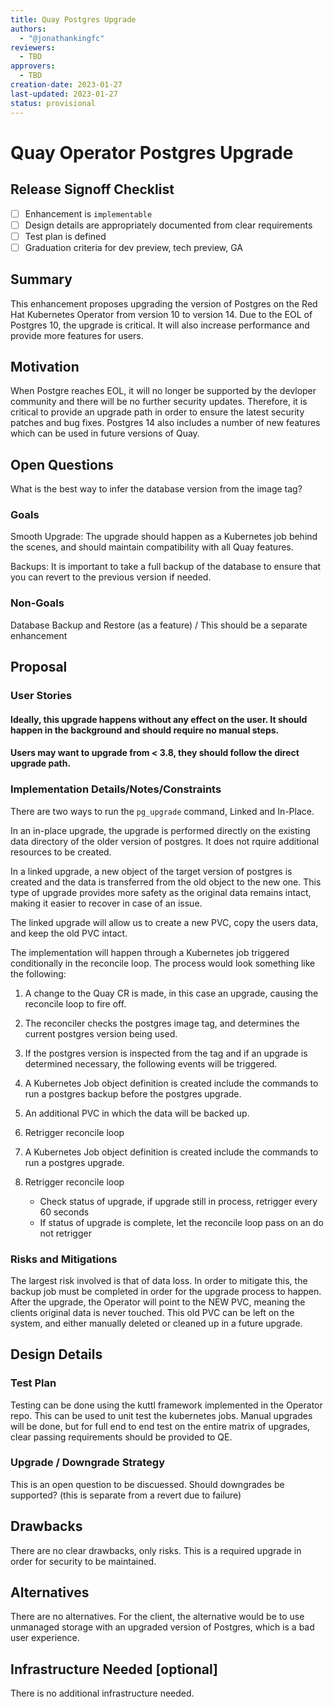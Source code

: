 ```yaml
---
title: Quay Postgres Upgrade
authors:
  - "@jonathankingfc"
reviewers:
  - TBD
approvers:
  - TBD
creation-date: 2023-01-27
last-updated: 2023-01-27
status: provisional
---
```


# Quay Operator Postgres Upgrade

## Release Signoff Checklist

- [ ] Enhancement is `implementable`
- [ ] Design details are appropriately documented from clear requirements
- [ ] Test plan is defined
- [ ] Graduation criteria for dev preview, tech preview, GA

## Summary

This enhancement proposes upgrading the version of Postgres on the Red Hat Kubernetes Operator
from version 10 to version 14. Due to the EOL of Postgres 10, the upgrade is critical.
It will also increase performance and provide more features for users.

## Motivation

When Postgre reaches EOL, it will no longer be supported by the devloper community and there
will be no further security updates. Therefore, it is critical to provide an upgrade path
in order to ensure the latest security patches and bug fixes. Postgres 14 also includes a number
of new features which can be used in future versions of Quay.

## Open Questions

What is the best way to infer the database version from the image tag?

### Goals

Smooth Upgrade: The upgrade should happen as a Kubernetes job behind the scenes, and should
maintain
compatibility with all Quay features.

Backups: It is important to take a full backup of the database to ensure that you can revert to the
previous version if needed.

### Non-Goals

Database Backup and Restore (as a feature) / This should be a separate enhancement

## Proposal

### User Stories

#### Ideally, this upgrade happens without any effect on the user. It should happen in the background and should require no manual steps.

#### Users may want to upgrade from < 3.8, they should follow the direct upgrade path.

### Implementation Details/Notes/Constraints

There are two ways to run the `pg_upgrade` command, Linked and In-Place.

In an in-place upgrade, the upgrade is performed directly on the existing data directory of the
older version of postgres. It does not rquire additional resources to be created.

In a linked upgrade, a new object of the target version of postgres is created and the data is
transferred from the old object to the new one. This type of upgrade provides more
safety as the original data remains intact, making it easier to recover in case of an issue.

The linked upgrade will allow us to create a new PVC, copy the users data, and keep the old PVC
intact.

The implementation will happen through a Kubernetes job triggered conditionally in the reconcile loop.
The process would look something like the following:

1. A change to the Quay CR is made, in this case an upgrade, causing the reconcile loop to fire
   off.
2. The reconciler checks the postgres image tag, and determines the current postgres version being
   used.
3. If the postgres version is inspected from the tag and if an upgrade is determined necessary,
   the following events will be triggered.

4. A Kubernetes Job object definition is created include the commands to run a postgres backup before the postgres upgrade.
5. An additional PVC in which the data will be backed up.
6. Retrigger reconcile loop
7. A Kubernetes Job object definition is created include the commands to run a postgres upgrade.
8. Retrigger reconcile loop
   - Check status of upgrade, if upgrade still in process, retrigger every 60 seconds
   - If status of upgrade is complete, let the reconcile loop pass on an do not retrigger

### Risks and Mitigations

The largest risk involved is that of data loss. In order to mitigate this, the backup job must be
completed in order for the upgrade process to happen. After the upgrade, the Operator will point
to the NEW PVC, meaning the clients original data is never touched. This old PVC can be left on
the system, and either manually deleted or cleaned up in a future upgrade.

## Design Details

### Test Plan

Testing can be done using the kuttl framework implemented in the Operator repo. This can be
used to unit test the kubernetes jobs.
Manual upgrades will be done, but for full end to end test on the entire matrix of upgrades, clear
passing requirements should be provided to QE.

### Upgrade / Downgrade Strategy

This is an open question to be discuessed.
Should downgrades be supported? (this is separate from a revert due to failure)

## Drawbacks

There are no clear drawbacks, only risks. This is a required upgrade in order for security to be
maintained.

## Alternatives

There are no alternatives. For the client, the alternative would be to use unmanaged storage with
an upgraded version of Postgres, which is a bad user experience.

## Infrastructure Needed [optional]

There is no additional infrastructure needed.
